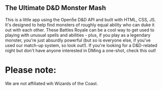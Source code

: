 ## The Ultimate D&D Monster Mash

This is a little app using the Open5e D&D API and built with HTML, CSS, JS. It's designed to help find monsters of roughly equal ability who can duke it out with each other. These Battles Royale can be a cool way to get used to playing with unusual spells and abilities - plus, if you play as a legendary monster, you're just absurdly powerful (but so is everyone else, if you've used our match-up system, so look out!). If you're looking for a D&D-related night but don't have anyone interested in DMing a one-shot, check this out!

# Please note: 
We are not affiliated wih Wizards of the Coast. 